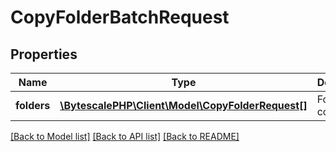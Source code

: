 # CopyFolderBatchRequest

## Properties

| Name        | Type                                                                       | Description      | Notes |
| ----------- | -------------------------------------------------------------------------- | ---------------- | ----- |
| **folders** | [**\BytescalePHP\Client\Model\CopyFolderRequest[]**](CopyFolderRequest.md) | Folders to copy. |

[[Back to Model list]](../../README.md#documentation-for-models) [[Back to API list]](../../README.md#documentation-for-api-endpoints) [[Back to README]](../../README.md)
